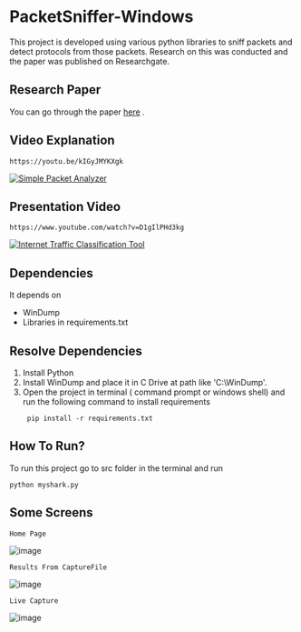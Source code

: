 # PacketSniffer-Windows
This project is developed using various python libraries to sniff packets and detect protocols from those packets.
Research on this was conducted and the paper was published on Researchgate. 
## Research Paper
You can go through the paper [here](https://www.researchgate.net/publication/342248396_Internet_Traffic_Classification_Tool) .
## Video Explanation
```
https://youtu.be/kIGyJMYKXgk
```
[![Simple Packet Analyzer](https://img.youtube.com/vi/kIGyJMYKXgk/0.jpg)](https://www.youtube.com/watch?v=kIGyJMYKXgk)
## Presentation Video
```
https://www.youtube.com/watch?v=D1gIlPHd3kg
```
[![Internet Traffic Classification Tool](https://img.youtube.com/vi/D1gIlPHd3kg/0.jpg)](https://www.youtube.com/watch?v=D1gIlPHd3kg)
## Dependencies
It depends on 
* WinDump
* Libraries in requirements.txt
## Resolve Dependencies
1. Install Python
2. Install WinDump and place it in C Drive at path like 'C:\WinDump'.
3. Open the project in terminal ( command prompt or windows shell) and run the following command to install requirements
      ```
       pip install -r requirements.txt
      ```
## How To Run?
To run this project go to src folder in the terminal and run
 ```
 python myshark.py
```
## Some Screens
```
Home Page
```
![image](https://user-images.githubusercontent.com/54348709/121070248-e8151280-c7e7-11eb-8b42-f28681ff06cb.png)
 ```
Results From CaptureFile
 ```
![image](https://user-images.githubusercontent.com/54348709/121070486-36c2ac80-c7e8-11eb-855c-864d1e083cb2.png)
```
Live Capture
```
![image](https://user-images.githubusercontent.com/54348709/121070543-4e019a00-c7e8-11eb-88e5-38a6b24b70be.png)
